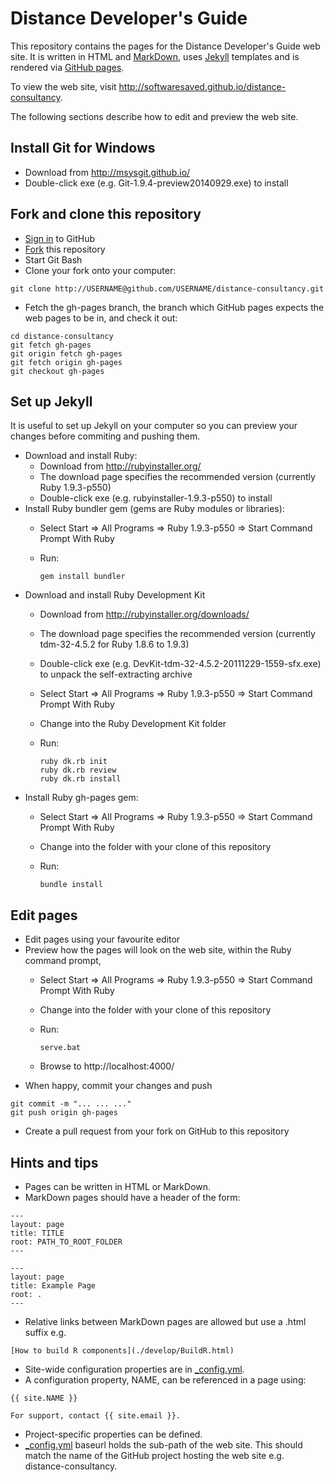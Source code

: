 
Distance Developer's Guide 
==========================

This repository contains the pages for the Distance Developer's Guide web site. It is written in HTML and [MarkDown](http://daringfireball.net/projects/markdown/syntax), uses [Jekyll](http://jekyllrb.com/) templates and is rendered via [GitHub pages](https://pages.github.com/).

To view the web site, visit http://softwaresaved.github.io/distance-consultancy.

The following sections describe how to edit and preview the web site.

Install Git for Windows
-----------------------

* Download from http://msysgit.github.io/
* Double-click exe (e.g. Git-1.9.4-preview20140929.exe) to install

Fork and clone this repository
------------------------------

* [Sign in](http://github.com/login) to GitHub
* [Fork](https://github.com/softwaresaved/distance-consultancy/fork) this repository
* Start Git Bash
* Clone your fork onto your computer:

<p/>

    git clone http://USERNAME@github.com/USERNAME/distance-consultancy.git

* Fetch the gh-pages branch, the branch which GitHub pages expects the web pages to be in, and check it out:

<p/>

    cd distance-consultancy
    git fetch gh-pages
    git origin fetch gh-pages
    git fetch origin gh-pages
    git checkout gh-pages

Set up Jekyll
-------------

It is useful to set up Jekyll on your computer so you can preview your changes before commiting and pushing them.

* Download and install Ruby:
  - Download from http://rubyinstaller.org/
  - The download page specifies the recommended version (currently Ruby 1.9.3-p550)
  - Double-click exe (e.g. rubyinstaller-1.9.3-p550) to install
* Install Ruby bundler gem (gems are Ruby modules or libraries):
  - Select Start => All Programs => Ruby 1.9.3-p550 => Start Command Prompt With Ruby
  - Run:

    <p/>

        gem install bundler

* Download and install Ruby Development Kit
  - Download from http://rubyinstaller.org/downloads/
  - The download page specifies the recommended version (currently tdm-32-4.5.2 for Ruby 1.8.6 to 1.9.3)
  - Double-click exe (e.g. DevKit-tdm-32-4.5.2-20111229-1559-sfx.exe) to unpack the self-extracting archive
  - Select Start => All Programs => Ruby 1.9.3-p550 => Start Command Prompt With Ruby  
  - Change into the Ruby Development Kit folder
  - Run:

    <p/>

        ruby dk.rb init
        ruby dk.rb review
        ruby dk.rb install

* Install Ruby gh-pages gem:
  - Select Start => All Programs => Ruby 1.9.3-p550 => Start Command Prompt With Ruby  
  - Change into the folder with your clone of this repository
  - Run:

    <p/>
    
        bundle install

Edit pages
----------

* Edit pages using your favourite editor
* Preview how the pages will look on the web site, within the Ruby command prompt, 
  - Select Start => All Programs => Ruby 1.9.3-p550 => Start Command Prompt With Ruby  
  - Change into the folder with your clone of this repository
  - Run:

    <p/>

        serve.bat

  - Browse to http://localhost:4000/
* When happy, commit your changes and push

<p/>

    git commit -m "... ... ..."
    git push origin gh-pages

* Create a pull request from your fork on GitHub to this repository

Hints and tips
--------------

* Pages can be written in HTML or MarkDown.
* MarkDown pages should have a header of the form:

<p/>

    ---
    layout: page
    title: TITLE
    root: PATH_TO_ROOT_FOLDER
    ---

<p/>

    ---
    layout: page
    title: Example Page
    root: .
    ---

* Relative links between MarkDown pages are allowed but use a .html suffix e.g.

<p/>

    [How to build R components](./develop/BuildR.html)

* Site-wide configuration properties are in [_config.yml](./config.yml).
* A configuration property, NAME, can be referenced in a page using:

<p/>

    {{ site.NAME }}

<p/>

    For support, contact {{ site.email }}.

* Project-specific properties can be defined.
* [_config.yml](./config.yml) baseurl holds the sub-path of the web site. This should match the name of the GitHub project hosting the web site e.g. distance-consultancy.
